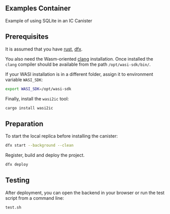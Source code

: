 ## Examples Container

Example of using SQLite in an IC Canister


## Prerequisites

It is assumed that you have [rust](https://doc.rust-lang.org/book/ch01-01-installation.html), [dfx](https://internetcomputer.org/docs/current/developer-docs/setup/install/).


You also need the Wasm-oriented [clang](https://github.com/WebAssembly/wasi-sdk/releases/) installation. 
Once installed the `clang` compiler should be available from the path `/opt/wasi-sdk/bin/`. 

If your WASI installation is in a different folder, assign it to environment variable `WASI_SDK`:
```bash
export WASI_SDK=/opt/wasi-sdk
```

Finally, install the `wasi2ic` tool:
```bash
cargo install wasi2ic
```

## Preparation
To start the local replica before installing the canister:

```bash
dfx start --background --clean
```

Register, build and deploy the project.
```bash
dfx deploy
```

## Testing

After deployment, you can open the backend in your browser or run the test script from a command line:

```bash
test.sh
```
